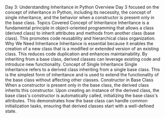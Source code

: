 Day 3: Understanding Inheritance in Python
Overview
Day 3 focused on the concept of inheritance in Python, including its necessity, the concept of single inheritance, and the behavior when a constructor is present only in the base class.
Topics Covered
Concept of Inheritance
Inheritance is a fundamental principle in object-oriented programming that allows a class (derived class) to inherit attributes and methods from another class (base class). This promotes code reusability and hierarchical class organization.
Why We Need Inheritance
Inheritance is essential because it enables the creation of a new class that is a modified or extended version of an existing class. This reduces code duplication and enhances maintainability. By inheriting from a base class, derived classes can leverage existing code and introduce new functionality.
Concept of Single Inheritance
Single inheritance refers to a derived class inheriting from a single base class. This is the simplest form of inheritance and is used to extend the functionality of the base class without affecting other classes.
Constructor in Base Class
When a constructor is present only in the base class, the derived class inherits this constructor. Upon creating an instance of the derived class, the base class's constructor is automatically called, initializing the base class's attributes. This demonstrates how the base class can handle common initialization tasks, ensuring that derived classes start with a well-defined state.
